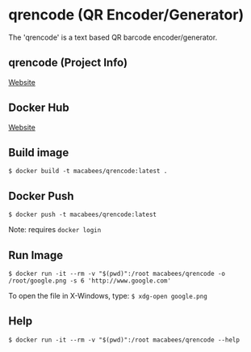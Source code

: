 # qrencode (QR Encoder/Generator)
The 'qrencode' is a text based QR barcode encoder/generator.

## qrencode (Project Info)
[Website](https://fukuchi.org/works/qrencode/)

## Docker Hub
[Website](https://hub.docker.com/r/macabees/qrencode/)

## Build image
`$ docker build -t macabees/qrencode:latest .`

## Docker Push
`$ docker push -t macabees/qrencode:latest`

Note: requires `docker login`

## Run Image
`$ docker run -it --rm -v "$(pwd)":/root macabees/qrencode -o /root/google.png -s 6 'http://www.google.com'`

To open the file in X-Windows, type: `$ xdg-open google.png`

## Help
`$ docker run -it --rm -v "$(pwd)":/root macabees/qrencode --help`
